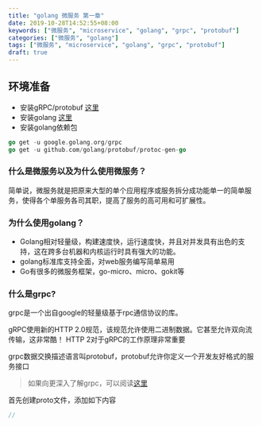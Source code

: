 ```yaml
---
title: "golang 微服务 第一章"
date: 2019-10-28T14:52:55+08:00
keywords: ["微服务", "microservice", "golang", "grpc", "protobuf"]
categories: ["微服务", "golang"]
tags: ["微服务", "microservice", "golang", "grpc", "protobuf"]
draft: true
---
```


## 环境准备
- 安装gRPC/protobuf [这里](https://grpc.io/docs/quickstart/go/)
- 安装golang [这里](https://golang.org/doc/install)
- 安装golang依赖包

```go
go get -u google.golang.org/grpc
go get -u github.com/golang/protobuf/protoc-gen-go
```

### 什么是微服务以及为什么使用微服务？
简单说，微服务就是把原来大型的单个应用程序或服务拆分成功能单一的简单服务，使得各个单服务各司其职，提高了服务的高可用和可扩展性。


### 为什么使用golang？
- Golang相对轻量级，构建速度快，运行速度快，并且对并发具有出色的支持，这在跨多台机器和内核运行时具有强大的功能。
- golang标准库支持全面，对web服务编写简单易用
- Go有很多的微服务框架，go-micro、micro、gokit等


### 什么是grpc?
grpc是一个出自google的轻量级基于rpc通信协议的库。

gRPC使用新的HTTP 2.0规范，该规范允许使用二进制数据。它甚至允许双向流传输，这非常酷！ HTTP 2对于gRPC的工作原理非常重要

grpc数据交换描述语言叫protobuf，protobuf允许你定义一个开发友好格式的服务接口

> 如果向更深入了解grpc，可以阅读[这里](https://blog.gopheracademy.com/advent-2017/go-grpc-beyond-basics/)

首先创建proto文件，添加如下内容
```proto
// 



```




